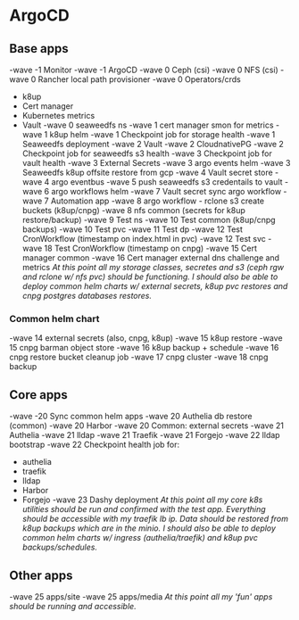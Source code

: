 # ArgoCD

## Base apps
-wave -1 Monitor
-wave -1 ArgoCD
-wave 0 Ceph (csi)
-wave 0 NFS (csi)
-wave 0 Rancher local path provisioner
-wave 0 Operators/crds
  - k8up
  - Cert manager
  - Kubernetes metrics
  - Vault
-wave 0 seaweedfs ns
-wave 1 cert manager smon for metrics
-wave 1 k8up helm
-wave 1 Checkpoint job for storage health
-wave 1 Seaweedfs deployment
-wave 2 Vault
-wave 2 CloudnativePG
-wave 2 Checkpoint job for seaweedfs s3 health
-wave 3 Checkpoint job for vault health
-wave 3 External Secrets
-wave 3 argo events helm
-wave 3 Seaweedfs k8up offsite restore from gcp
-wave 4 Vault secret store
-wave 4 argo eventbus
-wave 5 push seaweedfs s3 credentails to vault
-wave 6 argo workflows helm
-wave 7 Vault secret sync argo workflow
-wave 7 Automation app
-wave 8 argo workflow - rclone s3 create buckets (k8up/cnpg)
-wave 8 nfs common (secrets for k8up restore/backup)
-wave 9 Test ns
-wave 10 Test common (k8up/cnpg backups)
-wave 10 Test pvc
-wave 11 Test dp
-wave 12 Test CronWorkflow (timestamp on index.html in pvc)
-wave 12 Test svc
-wave 18 Test CronWorkflow (timestamp on cnpg)
-wave 15 Cert manager common
-wave 16 Cert manager external dns challenge and metrics
*At this point all my storage classes, secretes and s3 (ceph rgw and rclone w/ nfs pvc) should be functioning. I should also be able to deploy common helm charts w/ external secrets, k8up pvc restores and cnpg postgres databases restores.*

### Common helm chart
-wave 14 external secrets (also, cnpg, k8up)
-wave 15 k8up restore
-wave 15 cnpg barman object store
-wave 16 k8up backup + schedule
-wave 16 cnpg restore bucket cleanup job
-wave 17 cnpg cluster
-wave 18 cnpg backup

## Core apps
-wave -20 Sync common helm apps
-wave 20 Authelia db restore (common)
-wave 20 Harbor
-wave 20 Common: external secrets
-wave 21 Authelia
-wave 21 lldap
-wave 21 Traefik
-wave 21 Forgejo
-wave 22 lldap bootstrap
-wave 22 Checkpoint health job for:
  - authelia
  - traefik
  - lldap
  - Harbor
  - Forgejo
-wave 23 Dashy deployment
*At this point all my core k8s utilities should be run and confirmed with the test app. Everything should be accessible with my traefik lb ip. Data should be restored from k8up backups which are in the minio. I should also be able to deploy common helm charts w/ ingress (authelia/traefik) and k8up pvc backups/schedules.*

## Other apps
-wave 25 apps/site
-wave 25 apps/media
*At this point all my 'fun' apps should be running and accessible.*
